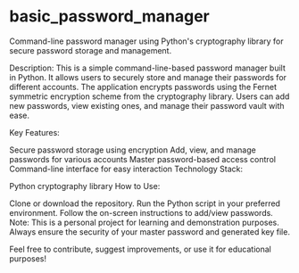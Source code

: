 # basic_password_manager
Command-line password manager using Python's cryptography library for secure password storage and management.

Description:
This is a simple command-line-based password manager built in Python. It allows users to securely store and manage their passwords for different accounts. The application encrypts passwords using the Fernet symmetric encryption scheme from the cryptography library. Users can add new passwords, view existing ones, and manage their password vault with ease.

Key Features:

Secure password storage using encryption
Add, view, and manage passwords for various accounts
Master password-based access control
Command-line interface for easy interaction
Technology Stack:

Python
cryptography library
How to Use:

Clone or download the repository.
Run the Python script in your preferred environment.
Follow the on-screen instructions to add/view passwords.
Note:
This is a personal project for learning and demonstration purposes. Always ensure the security of your master password and generated key file.

Feel free to contribute, suggest improvements, or use it for educational purposes!
